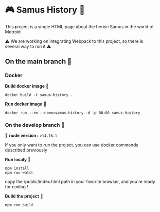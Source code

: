 # :video_game: Samus History :space_invader:

This project is a single HTML page about the heroin Samus in the world of Metroid

:warning: We are working on integrating Webpack to this project, so there is several way to run it :warning:

## On the main branch :deciduous_tree:

### Docker

**Build docker image** :hammer:

    docker build -t samus-history .

**Run docker image** :monorail:

    docker run --rm --name=samus-history -d -p 80:80 samus-history

### On the develop branch :leaves:

 :seedling: **node version :** ``` v14.16.1 ```

If you only want to run the project, you can use docker commands described previously

**Run localy** :steam_locomotive:

    npm install
    npm run watch

copy the /public/index.html path in your favorite browser, and you're ready for coding ! 

**Build the project** :wrench:

    npm run build
